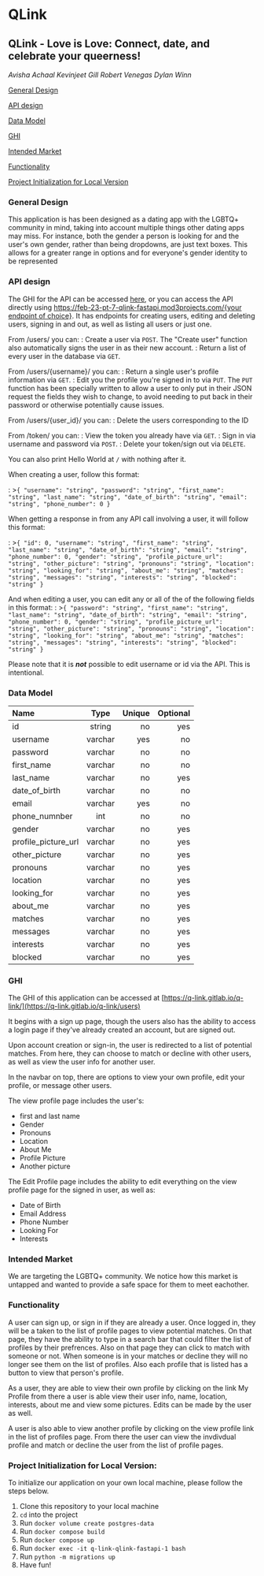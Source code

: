 # QLink
## QLink - Love is Love: Connect, date, and celebrate your queerness!

*Avisha Achaal
Kevinjeet Gill
Robert Venegas
Dylan Winn*

[General Design](#general-design)

[API design](#api-design)

[Data Model](#data-model)

[GHI](#ghi)

[Intended Market](#intended-market)

[Functionality](#functionality)

[Project Initialization for Local Version](#project-initialization-for-local-version)

### General Design
This application is has been designed as a dating app with the LGBTQ+ community in mind, taking into account multiple things other dating apps may miss. For instance, both the gender a person is looking for and the user's own gender, rather than being dropdowns, are just text boxes. This allows for a greater range in options and for everyone's gender identity to be represented


### API design
The GHI for the API can be accessed [here](https://feb-23-pt-7-qlink-fastapi.mod3projects.com/docs), or you can access the API directly using [https://feb-23-pt-7-qlink-fastapi.mod3projects.com/{your endpoint of choice}](https://feb-23-pt-7-qlink-fastapi.mod3projects.com/). It has endpoints for creating users, editing and deleting users, signing in and out, as well as listing all users or just one.

From /users/ you can:
: Create a user via `POST`. The "Create user" function also automatically signs the user in as their new account.
: Return a list of every user in the database via `GET`.

From /users/{username}/ you can:
: Return a single user's profile information via `GET`.
: Edit you the profile you're signed in to via `PUT`. The `PUT` function has been specially written to allow a user to only put in their JSON request the fields they wish to change, to avoid needing to put back in their password or otherwise potentially cause issues.

From /users/{user_id}/ you can:
: Delete the users corresponding to the ID

From /token/ you can:
: View the token you already have via `GET`.
: Sign in via username and password via `POST`.
: Delete your token/sign out via `DELETE`.

You can also print Hello World at `/` with nothing after it.

When creating a user, follow this format:

: >`{
  "username": "string",
  "password": "string",
  "first_name": "string",
  "last_name": "string",
  "date_of_birth": "string",
  "email": "string",
  "phone_number": 0
}`

When getting a response in from any API call involving a user, it will follow this format:

: >`{
  "id": 0,
  "username": "string",
  "first_name": "string",
  "last_name": "string",
  "date_of_birth": "string",
  "email": "string",
  "phone_number": 0,
  "gender": "string",
  "profile_picture_url": "string",
  "other_picture": "string",
  "pronouns": "string",
  "location": "string",
  "looking_for": "string",
  "about_me": "string",
  "matches": "string",
  "messages": "string",
  "interests": "string",
  "blocked": "string"
}`

And when editing a user, you can edit any or all of the of the following fields in this format:
: >`{
  "password": "string",
  "first_name": "string",
  "last_name": "string",
  "date_of_birth": "string",
  "email": "string",
  "phone_number": 0,
  "gender": "string",
  "profile_picture_url": "string",
  "other_picture": "string",
  "pronouns": "string",
  "location": "string",
  "looking_for": "string",
  "about_me": "string",
  "matches": "string",
  "messages": "string",
  "interests": "string",
  "blocked": "string"
}`

Please note that it is ***not*** possible to edit username or id via the API. This is intentional.


### Data Model
| Name |  Type  | Unique | Optional |
|:-----|:--------:|------:|-------:|
| id  |  string  |  no | yes |
| username  |  varchar  |  yes | no |
| password  |  varchar  |  no | no |
| first_name  | varchar |   no | no |
| last_name  | varchar | no | yes |
| date_of_birth   |  varchar  |  no | no |
| email   | varchar | yes | no |
| phone_numnber   | int | no | no |
| gender  | varchar | no | yes |
| profile_picture_url  | varchar | no | yes |
| other_picture  | varchar | no | yes |
| pronouns  | varchar | no | yes |
| location   |  varchar  | no | yes |
| looking_for | varchar | no | yes |
| about_me| varchar | no | yes |
| matches  | varchar | no | yes |
| messages |  varchar  |  no | yes |
| interests | varchar | no | yes |
| blocked| varchar | no | yes|


### GHI
The GHI of this application can be accessed at [https://q-link.gitlab.io/q-link/](https://q-link.gitlab.io/q-link/users)

It begins with a sign up page, though the users also has the ability to access a login page if they've already created an account, but are signed out.

Upon account creation or sign-in, the user is redirected to a list of potential matches. From here, they can choose to match or decline with other users, as well as view the user info for another user.

In the navbar on top, there are options to view your own profile, edit your profile, or message other users.

The view profile page includes the user's:
 - first and last name
 - Gender
 - Pronouns
 - Location
 - About Me
 - Profile Picture
 - Another picture

The Edit Profile page includes the ability to edit everything on the view profile page for the signed in user, as well as:
 - Date of Birth
 - Email Address
 - Phone Number
 - Looking For
 - Interests

### Intended Market
We are targeting the LGBTQ+ community. We notice how this market is untapped and wanted to provide a safe space for them to meet eachother.

### Functionality
A user can sign up, or sign in if they are already a user.
Once logged in, they will be a taken to the list of profile pages to view potential matches.
On that page, they have the ability to type in a search bar that could filter the list of profiles by their prefrences.
Also on that page they can click to match with someone or not.
When someone is in your matches or decline they will no longer see them on the list of profiles.
Also each profile that is listed has a button to view that person's profile.

As a user, they are able to view their own profile by clicking on the link My Profile from there a user is able view
their user info, name, location, interests, about me and view some pictures. Edits can be made by the user as well.

A user is also able to view another profile by clicking on the view profile link in the list of profiles page. From there the user can view the invdivdual profile
and match or decline the user from the list of profile pages.




### Project Initialization for Local Version:
To initialize our application on your own local machine, please follow the steps below.

1. Clone this repository to your local machine
2. `cd` into the project
3. Run `docker volume create postgres-data`
4. Run `docker compose build`
5. Run `docker compose up`
6. Run `docker exec -it q-link-qlink-fastapi-1 bash`
7. Run `python -m migrations up`
8. Have fun!
